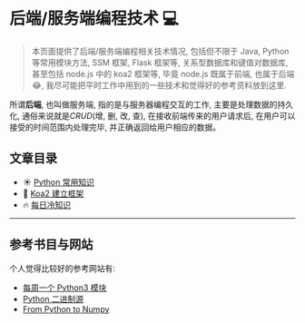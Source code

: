 # 后端/服务端编程技术 💻

> 本页面提供了后端/服务端编程相关技术情况, 包括但不限于 Java, Python 等常用模块方法, SSM 框架, Flask 框架等, 关系型数据库和键值对数据库, 甚至包括 node.js 中的 koa2 框架等, 毕竟 node.js 既属于前端, 也属于后端:joy:, 我尽可能把平时工作中用到的一些技术和觉得好的参考资料放到这里.

所谓**后端**, 也叫做服务端, 指的是与服务器编程交互的工作, 主要是处理数据的持久化, 通俗来说就是*CRUD*(增, 删, 改, 查), 在接收前端传来的用户请求后, 在用户可以接受的时间范围内处理完毕, 并正确返回给用户相应的数据。

## 文章目录

- :sunny: [Python 常用知识](./python.md)
- :gun: [Koa2 建立框架](./koa2.md)
- :fire: [每日冷知识](./daily.md)

---

## 参考书目与网站

个人觉得比较好的参考网站有:

- [每周一个 Python3 模块](https://pymotw.com/3/index.html)
- [Python 二进制源](https://www.lfd.uci.edu/~gohlke/pythonlibs/)
- [From Python to Numpy](https://www.labri.fr/perso/nrougier/from-python-to-numpy/)
